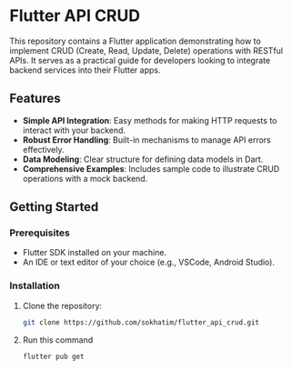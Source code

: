 # Flutter API CRUD

This repository contains a Flutter application demonstrating how to implement CRUD (Create, Read, Update, Delete) operations with RESTful APIs. It serves as a practical guide for developers looking to integrate backend services into their Flutter apps.

## Features

- **Simple API Integration**: Easy methods for making HTTP requests to interact with your backend.
- **Robust Error Handling**: Built-in mechanisms to manage API errors effectively.
- **Data Modeling**: Clear structure for defining data models in Dart.
- **Comprehensive Examples**: Includes sample code to illustrate CRUD operations with a mock backend.

## Getting Started

### Prerequisites

- Flutter SDK installed on your machine.
- An IDE or text editor of your choice (e.g., VSCode, Android Studio).

### Installation

1. Clone the repository:
   ```bash
   git clone https://github.com/sokhatim/flutter_api_crud.git

2. Run this command
    ```bash
   flutter pub get
